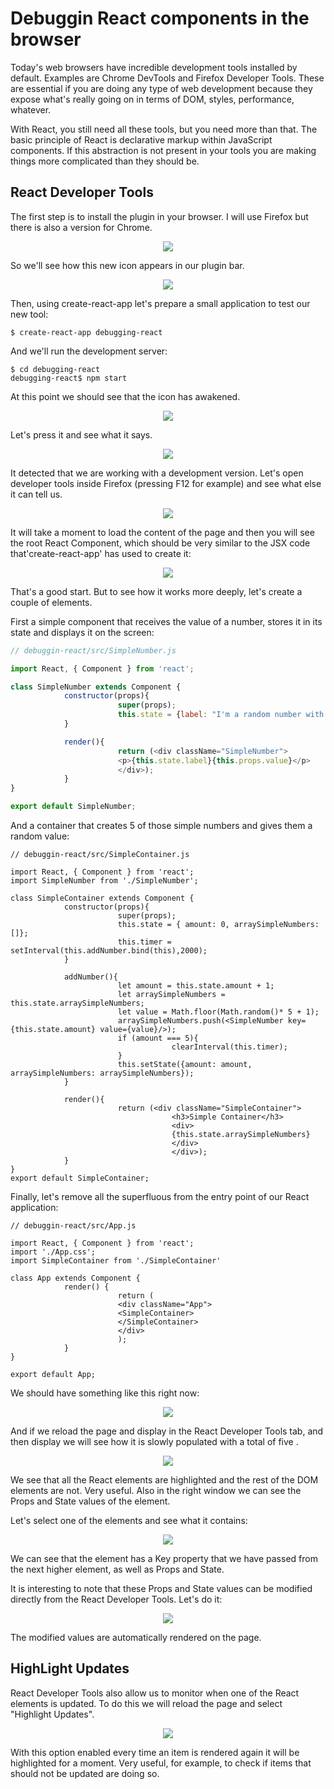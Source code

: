 
Debuggin React components in the browser
========================================


Today's web browsers have incredible development tools installed by default. Examples are Chrome DevTools and Firefox Developer Tools. These are essential if you are doing any type of web development because they expose what's really going on in terms of DOM, styles, performance, whatever. 

With React, you still need all these tools, but you need more than that. The basic principle of React is declarative markup within JavaScript components. If this abstraction is not present in your tools you are making things more complicated than they should be.


React Developer Tools
---------------------

The first step is to install the plugin in your browser. I will use Firefox but there is also a version for Chrome. 

<p align="center">
            <img src="img/react-developer-tools-01.png">
</p>

So we'll see how this new icon appears in our plugin bar.

<p align="center">
            <img src="img/react-developer-tools-02.png">
</p>

Then, using create-react-app let's prepare a small application to test our new tool:
```
$ create-react-app debugging-react
```
And we'll run the development server:
```
$ cd debugging-react
debugging-react$ npm start
```

At this point we should see that the icon has awakened.

<p align="center">
            <img src="img/react-developer-tools-03.png">
</p>


Let's press it and see what it says.

<p align="center">
            <img src="img/react-developer-tools-04.png">
</p>



It detected that we are working with a development version. Let's open developer tools inside Firefox (pressing F12 for example) and see what else it can tell us.

<p align="center">
            <img src="img/react-developer-tools-05.png">
</p>

It will take a moment to load the content of the page and then you will see the root React Component, which should be very similar to the JSX code that'create-react-app' has used to create it:

<p align="center">
            <img src="img/react-developer-tools-06.png">
</p>



That's a good start. But to see how it works more deeply, let's create a couple of elements.

First a simple component that receives the value of a number, stores it in its state and displays it on the screen:

```javascript
// debuggin-react/src/SimpleNumber.js

import React, { Component } from 'react';

class SimpleNumber extends Component {
            constructor(props){
                        super(props);
                        this.state = {label: "I'm a random number with value "};
            }

            render(){
                        return (<div className="SimpleNumber">
                        <p>{this.state.label}{this.props.value}</p>
                        </div>);
            }
}

export default SimpleNumber;
```


And a container that creates 5 of those simple numbers and gives them a random value:

```
// debuggin-react/src/SimpleContainer.js

import React, { Component } from 'react';
import SimpleNumber from './SimpleNumber';

class SimpleContainer extends Component {
            constructor(props){
                        super(props);
                        this.state = { amount: 0, arraySimpleNumbers: []};
                        this.timer = setInterval(this.addNumber.bind(this),2000);
            }

            addNumber(){
                        let amount = this.state.amount + 1; 
                        let arraySimpleNumbers = this.state.arraySimpleNumbers;
                        let value = Math.floor(Math.random()* 5 + 1);
                        arraySimpleNumbers.push(<SimpleNumber key={this.state.amount} value={value}/>);
                        if (amount === 5){
                                    clearInterval(this.timer);
                        }
                        this.setState({amount: amount, arraySimpleNumbers: arraySimpleNumbers});
            }
            
            render(){
                        return (<div className="SimpleContainer">
                                    <h3>Simple Container</h3>
                                    <div>
                                    {this.state.arraySimpleNumbers}
                                    </div>
                                    </div>);
            }
}
export default SimpleContainer;
```

Finally, let's remove all the superfluous from the entry point of our React application:

```
// debuggin-react/src/App.js

import React, { Component } from 'react';
import './App.css';
import SimpleContainer from './SimpleContainer'

class App extends Component {
            render() {
                        return (
                        <div className="App">
                        <SimpleContainer>
                        </SimpleContainer>
                        </div>
                        );
            }
}

export default App;
```

We should have something like this right now:

<p align="center">
            <img src="img/react-developer-tools-07.png">
</p>


And if we reload the page and display <App> in the React Developer Tools tab, and then display <SimpleContainer> we will see how it is slowly populated with a total of five <SimpleNumber>.

<p align="center">
            <img src="img/react-developer-tools-08.png">
</p>



We see that all the React elements are highlighted and the rest of the DOM elements are not. Very useful. Also in the right window we can see the Props and State values of the element.


Let's select one of the elements <SimpleNumber> and see what it contains:

<p align="center">
            <img src="img/react-developer-tools-09.png">
</p>



We can see that the <SimpleNumber> element has a Key property that we have passed from the next higher element, as well as Props and State. 

It is interesting to note that these Props and State values can be modified directly from the React Developer Tools. Let's do it:

<p align="center">
            <img src="img/react-developer-tools-10.png">
</p>



The modified values are automatically rendered on the page.


HighLight Updates
-----------------

React Developer Tools also allow us to monitor when one of the React elements is updated. To do this we will reload the page and select "Highlight Updates". 

<p align="center">
            <img src="img/react-developer-tools-11.png">
</p>


With this option enabled every time an item is rendered again it will be highlighted for a moment. Very useful, for example, to check if items that should not be updated are doing so.

